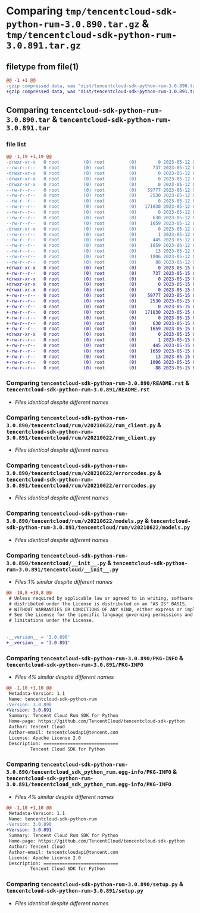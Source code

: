 # Comparing `tmp/tencentcloud-sdk-python-rum-3.0.890.tar.gz` & `tmp/tencentcloud-sdk-python-rum-3.0.891.tar.gz`

## filetype from file(1)

```diff
@@ -1 +1 @@
-gzip compressed data, was "dist/tencentcloud-sdk-python-rum-3.0.890.tar", last modified: Fri May 12 03:23:45 2023, max compression
+gzip compressed data, was "dist/tencentcloud-sdk-python-rum-3.0.891.tar", last modified: Mon May 15 04:15:22 2023, max compression
```

## Comparing `tencentcloud-sdk-python-rum-3.0.890.tar` & `tencentcloud-sdk-python-rum-3.0.891.tar`

### file list

```diff
@@ -1,19 +1,19 @@
-drwxr-xr-x   0 root         (0) root         (0)        0 2023-05-12 03:23:45.000000 tencentcloud-sdk-python-rum-3.0.890/
--rw-r--r--   0 root         (0) root         (0)      737 2023-05-12 03:23:45.000000 tencentcloud-sdk-python-rum-3.0.890/README.rst
-drwxr-xr-x   0 root         (0) root         (0)        0 2023-05-12 03:23:45.000000 tencentcloud-sdk-python-rum-3.0.890/tencentcloud/
-drwxr-xr-x   0 root         (0) root         (0)        0 2023-05-12 03:23:45.000000 tencentcloud-sdk-python-rum-3.0.890/tencentcloud/rum/
-drwxr-xr-x   0 root         (0) root         (0)        0 2023-05-12 03:23:45.000000 tencentcloud-sdk-python-rum-3.0.890/tencentcloud/rum/v20210622/
--rw-r--r--   0 root         (0) root         (0)    59777 2023-05-12 03:23:45.000000 tencentcloud-sdk-python-rum-3.0.890/tencentcloud/rum/v20210622/rum_client.py
--rw-r--r--   0 root         (0) root         (0)     2530 2023-05-12 03:23:45.000000 tencentcloud-sdk-python-rum-3.0.890/tencentcloud/rum/v20210622/errorcodes.py
--rw-r--r--   0 root         (0) root         (0)        0 2023-05-12 03:23:45.000000 tencentcloud-sdk-python-rum-3.0.890/tencentcloud/rum/v20210622/__init__.py
--rw-r--r--   0 root         (0) root         (0)   171830 2023-05-12 03:23:45.000000 tencentcloud-sdk-python-rum-3.0.890/tencentcloud/rum/v20210622/models.py
--rw-r--r--   0 root         (0) root         (0)        0 2023-05-12 03:23:45.000000 tencentcloud-sdk-python-rum-3.0.890/tencentcloud/rum/__init__.py
--rw-r--r--   0 root         (0) root         (0)      630 2023-05-12 03:23:45.000000 tencentcloud-sdk-python-rum-3.0.890/tencentcloud/__init__.py
--rw-r--r--   0 root         (0) root         (0)     1659 2023-05-12 03:23:45.000000 tencentcloud-sdk-python-rum-3.0.890/PKG-INFO
-drwxr-xr-x   0 root         (0) root         (0)        0 2023-05-12 03:23:45.000000 tencentcloud-sdk-python-rum-3.0.890/tencentcloud_sdk_python_rum.egg-info/
--rw-r--r--   0 root         (0) root         (0)        1 2023-05-12 03:23:45.000000 tencentcloud-sdk-python-rum-3.0.890/tencentcloud_sdk_python_rum.egg-info/dependency_links.txt
--rw-r--r--   0 root         (0) root         (0)      445 2023-05-12 03:23:45.000000 tencentcloud-sdk-python-rum-3.0.890/tencentcloud_sdk_python_rum.egg-info/SOURCES.txt
--rw-r--r--   0 root         (0) root         (0)     1659 2023-05-12 03:23:45.000000 tencentcloud-sdk-python-rum-3.0.890/tencentcloud_sdk_python_rum.egg-info/PKG-INFO
--rw-r--r--   0 root         (0) root         (0)       13 2023-05-12 03:23:45.000000 tencentcloud-sdk-python-rum-3.0.890/tencentcloud_sdk_python_rum.egg-info/top_level.txt
--rw-r--r--   0 root         (0) root         (0)     1006 2023-05-12 03:23:45.000000 tencentcloud-sdk-python-rum-3.0.890/setup.py
--rw-r--r--   0 root         (0) root         (0)       88 2023-05-12 03:23:45.000000 tencentcloud-sdk-python-rum-3.0.890/setup.cfg
+drwxr-xr-x   0 root         (0) root         (0)        0 2023-05-15 04:15:22.000000 tencentcloud-sdk-python-rum-3.0.891/
+-rw-r--r--   0 root         (0) root         (0)      737 2023-05-15 04:15:22.000000 tencentcloud-sdk-python-rum-3.0.891/README.rst
+drwxr-xr-x   0 root         (0) root         (0)        0 2023-05-15 04:15:22.000000 tencentcloud-sdk-python-rum-3.0.891/tencentcloud/
+drwxr-xr-x   0 root         (0) root         (0)        0 2023-05-15 04:15:22.000000 tencentcloud-sdk-python-rum-3.0.891/tencentcloud/rum/
+drwxr-xr-x   0 root         (0) root         (0)        0 2023-05-15 04:15:22.000000 tencentcloud-sdk-python-rum-3.0.891/tencentcloud/rum/v20210622/
+-rw-r--r--   0 root         (0) root         (0)    59777 2023-05-15 04:15:22.000000 tencentcloud-sdk-python-rum-3.0.891/tencentcloud/rum/v20210622/rum_client.py
+-rw-r--r--   0 root         (0) root         (0)     2530 2023-05-15 04:15:22.000000 tencentcloud-sdk-python-rum-3.0.891/tencentcloud/rum/v20210622/errorcodes.py
+-rw-r--r--   0 root         (0) root         (0)        0 2023-05-15 04:15:22.000000 tencentcloud-sdk-python-rum-3.0.891/tencentcloud/rum/v20210622/__init__.py
+-rw-r--r--   0 root         (0) root         (0)   171830 2023-05-15 04:15:22.000000 tencentcloud-sdk-python-rum-3.0.891/tencentcloud/rum/v20210622/models.py
+-rw-r--r--   0 root         (0) root         (0)        0 2023-05-15 04:15:22.000000 tencentcloud-sdk-python-rum-3.0.891/tencentcloud/rum/__init__.py
+-rw-r--r--   0 root         (0) root         (0)      630 2023-05-15 04:15:22.000000 tencentcloud-sdk-python-rum-3.0.891/tencentcloud/__init__.py
+-rw-r--r--   0 root         (0) root         (0)     1659 2023-05-15 04:15:22.000000 tencentcloud-sdk-python-rum-3.0.891/PKG-INFO
+drwxr-xr-x   0 root         (0) root         (0)        0 2023-05-15 04:15:22.000000 tencentcloud-sdk-python-rum-3.0.891/tencentcloud_sdk_python_rum.egg-info/
+-rw-r--r--   0 root         (0) root         (0)        1 2023-05-15 04:15:22.000000 tencentcloud-sdk-python-rum-3.0.891/tencentcloud_sdk_python_rum.egg-info/dependency_links.txt
+-rw-r--r--   0 root         (0) root         (0)      445 2023-05-15 04:15:22.000000 tencentcloud-sdk-python-rum-3.0.891/tencentcloud_sdk_python_rum.egg-info/SOURCES.txt
+-rw-r--r--   0 root         (0) root         (0)     1659 2023-05-15 04:15:22.000000 tencentcloud-sdk-python-rum-3.0.891/tencentcloud_sdk_python_rum.egg-info/PKG-INFO
+-rw-r--r--   0 root         (0) root         (0)       13 2023-05-15 04:15:22.000000 tencentcloud-sdk-python-rum-3.0.891/tencentcloud_sdk_python_rum.egg-info/top_level.txt
+-rw-r--r--   0 root         (0) root         (0)     1006 2023-05-15 04:15:22.000000 tencentcloud-sdk-python-rum-3.0.891/setup.py
+-rw-r--r--   0 root         (0) root         (0)       88 2023-05-15 04:15:22.000000 tencentcloud-sdk-python-rum-3.0.891/setup.cfg
```

### Comparing `tencentcloud-sdk-python-rum-3.0.890/README.rst` & `tencentcloud-sdk-python-rum-3.0.891/README.rst`

 * *Files identical despite different names*

### Comparing `tencentcloud-sdk-python-rum-3.0.890/tencentcloud/rum/v20210622/rum_client.py` & `tencentcloud-sdk-python-rum-3.0.891/tencentcloud/rum/v20210622/rum_client.py`

 * *Files identical despite different names*

### Comparing `tencentcloud-sdk-python-rum-3.0.890/tencentcloud/rum/v20210622/errorcodes.py` & `tencentcloud-sdk-python-rum-3.0.891/tencentcloud/rum/v20210622/errorcodes.py`

 * *Files identical despite different names*

### Comparing `tencentcloud-sdk-python-rum-3.0.890/tencentcloud/rum/v20210622/models.py` & `tencentcloud-sdk-python-rum-3.0.891/tencentcloud/rum/v20210622/models.py`

 * *Files identical despite different names*

### Comparing `tencentcloud-sdk-python-rum-3.0.890/tencentcloud/__init__.py` & `tencentcloud-sdk-python-rum-3.0.891/tencentcloud/__init__.py`

 * *Files 1% similar despite different names*

```diff
@@ -10,8 +10,8 @@
 # Unless required by applicable law or agreed to in writing, software
 # distributed under the License is distributed on an "AS IS" BASIS,
 # WITHOUT WARRANTIES OR CONDITIONS OF ANY KIND, either express or implied.
 # See the License for the specific language governing permissions and
 # limitations under the License.
 
 
-__version__ = '3.0.890'
+__version__ = '3.0.891'
```

### Comparing `tencentcloud-sdk-python-rum-3.0.890/PKG-INFO` & `tencentcloud-sdk-python-rum-3.0.891/PKG-INFO`

 * *Files 4% similar despite different names*

```diff
@@ -1,10 +1,10 @@
 Metadata-Version: 1.1
 Name: tencentcloud-sdk-python-rum
-Version: 3.0.890
+Version: 3.0.891
 Summary: Tencent Cloud Rum SDK for Python
 Home-page: https://github.com/TencentCloud/tencentcloud-sdk-python
 Author: Tencent Cloud
 Author-email: tencentcloudapi@tencent.com
 License: Apache License 2.0
 Description: ============================
         Tencent Cloud SDK for Python
```

### Comparing `tencentcloud-sdk-python-rum-3.0.890/tencentcloud_sdk_python_rum.egg-info/PKG-INFO` & `tencentcloud-sdk-python-rum-3.0.891/tencentcloud_sdk_python_rum.egg-info/PKG-INFO`

 * *Files 4% similar despite different names*

```diff
@@ -1,10 +1,10 @@
 Metadata-Version: 1.1
 Name: tencentcloud-sdk-python-rum
-Version: 3.0.890
+Version: 3.0.891
 Summary: Tencent Cloud Rum SDK for Python
 Home-page: https://github.com/TencentCloud/tencentcloud-sdk-python
 Author: Tencent Cloud
 Author-email: tencentcloudapi@tencent.com
 License: Apache License 2.0
 Description: ============================
         Tencent Cloud SDK for Python
```

### Comparing `tencentcloud-sdk-python-rum-3.0.890/setup.py` & `tencentcloud-sdk-python-rum-3.0.891/setup.py`

 * *Files identical despite different names*

